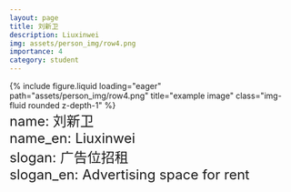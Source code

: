 ```yaml
---
layout: page
title: 刘新卫
description: Liuxinwei
img: assets/person_img/row4.png
importance: 4
category: student
---
```


<div class="row justify-content-center">
    <div class="col-4 mt-3 mt-md-0">
        {% include figure.liquid loading="eager" path="assets/person_img/row4.png" title="example image" class="img-fluid rounded z-depth-1" %}
    </div>
</div>

<font size="5">
    name: 刘新卫<br>
    name_en: Liuxinwei<br>
    slogan: 广告位招租<br>
    slogan_en: Advertising space for rent<br>
</font>
